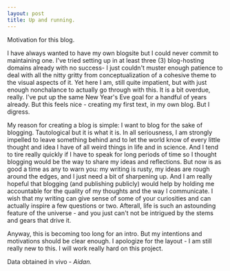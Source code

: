 ```yaml
---
layout: post
title: Up and running.
---
```

Motivation for this blog. 

I have always wanted to have my own blogsite but I could never commit to maintaining one. I've tried setting up in at least three (3) blog-hosting domains already with no success- I just couldn't muster enough patience to deal with all the nitty gritty from conceptualization of a cohesive theme to the visual aspects of it. Yet here I am, still quite impatient,  but with just enough nonchalance to actually go through with this. It is a bit overdue, really. I've put up the same New Year's Eve goal for a handful of years already. But this feels nice - creating my first text, in my own blog. But I digress.

My reason for creating a blog is simple: I want to blog for the sake of blogging. Tautological but it is what it is. In all seriousness, I am strongly impelled to leave something behind and to let the world know of every little thought and idea I have of all weird things in life and in science. And I tend to tire really quickly if I have to speak for long periods of time so I thought blogging would be the way to share my ideas and reflections. But now is as good a time as any to warn you: my writing is rusty, my ideas are rough around the edges, and I just need a bit of sharpening up. And I am really hopeful that blogging (and publishing publicly) would help by holding me accountable for the quality of my thoughts and the way I communicate. I wish that my writing can give sense of some of your curiosities and can actually inspire a few questions or two. Afterall, life is such an astounding feature of the universe - and you just can't not be intrigued by the stems and gears that drive it. 

Anyway, this is becoming too long for an intro. But my intentions and motivations should be clear enough. I apologize for the layout - I am still really new to this. I will work really hard on this project. 

<p> Data obtained in vivo - <em> Aidan. </em> </p>
